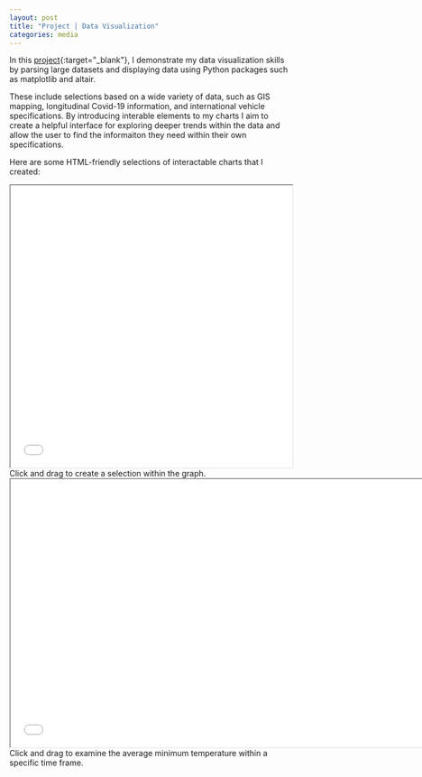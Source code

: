 ```yaml
---
layout: post
title: "Project | Data Visualization"
categories: media
---
```




In this [project](/assets/PortfolioDataViz.ipynb){:target="_blank"}, I demonstrate my data visualization skills by parsing large datasets and displaying data using Python packages such as matplotlib and altair.

These include selections based on a wide variety of data, such as GIS mapping, longitudinal Covid-19 information, and international vehicle specifications. By introducing interable elements to my charts I aim to create a helpful interface for exploring deeper trends within the data and allow the user to find the informaiton they need within their own specifications.

Here are some HTML-friendly selections of interactable charts that I created:

<iframe src="/assets/CarSelector.html" Height = "500" Width = "500" ></iframe>
Click and drag to create a selection within the graph.

<iframe src="/assets/WeatherChart.html" Height = "475" Width = "730" ></iframe>
Click and drag to examine the average minimum temperature within a specific time frame.
